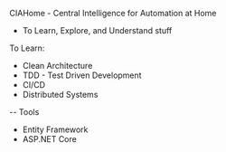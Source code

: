 CIAHome - Central Intelligence for Automation at Home

- To Learn, Explore, and Understand stuff




To Learn:
- Clean Architecture
- TDD - Test Driven Development
- CI/CD
- Distributed Systems


-- Tools
- Entity Framework
- ASP.NET Core